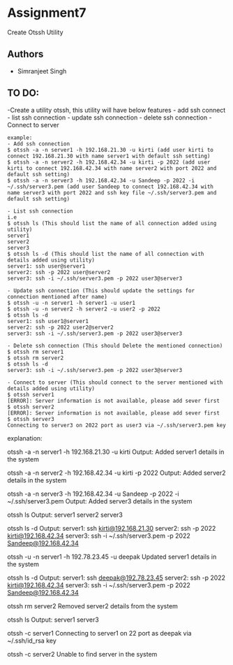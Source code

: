 # Assignment7

Create Otssh Utility


## Authors

- Simranjeet Singh
## TO DO:

-Create a utility otssh, this utility will have below features
    - add ssh connect
    - list ssh connection
    - update ssh connection
    - delete ssh connection
    - Connect to server
```
example:
- Add ssh connection
$ otssh -a -n server1 -h 192.168.21.30 -u kirti (add user kirti to connect 192.168.21.30 with name server1 with default ssh setting)
$ otssh -a -n server2 -h 192.168.42.34 -u kirti -p 2022 (add user kirti to connect 192.168.42.34 with name server2 with port 2022 and default ssh setting)
$ otssh -a -n server3 -h 192.168.42.34 -u Sandeep -p 2022 -i ~/.ssh/server3.pem (add user Sandeep to connect 192.168.42.34 with name server3 with port 2022 and ssh key file ~/.ssh/server3.pem and default ssh setting)
```
```
- List ssh connection
i.e 
$ otssh ls (This should list the name of all connection added using utility)
server1
server2
server3
$ otssh ls -d (This should list the name of all connection with details added using utility)
server1: ssh user@server1
server2: ssh -p 2022 user@server2
server3: ssh -i ~/.ssh/server3.pem -p 2022 user3@server3
```
```
- Update ssh connection (This should update the settings for connection mentioned after name)
$ otssh -u -n server1 -h server1 -u user1
$ otssh -u -n server2 -h server2 -u user2 -p 2022
$ otssh ls -d
server1: ssh user1@server1
server2: ssh -p 2022 user2@server2
server3: ssh -i ~/.ssh/server3.pem -p 2022 user3@server3
```
```
- Delete ssh connection (This should Delete the mentioned connection)
$ otssh rm server1
$ otssh rm server2
$ otssh ls -d
server3: ssh -i ~/.ssh/server3.pem -p 2022 user3@server3
```
```
- Connect to server (This should connect to the server mentioned with details added using utility)
$ otssh server1
[ERROR]: Server information is not available, please add sever first
$ otssh server2
[ERROR]: Server information is not available, please add sever first
$ otssh server3
Connecting to server3 on 2022 port as user3 via ~/.ssh/server3.pem key
```

explanation:

otssh -a -n server1 -h 192.168.21.30 -u kirti 
Output: 
Added server1 details in the system

otssh -a -n server2 -h 192.168.42.34 -u kirti -p 2022
Output: 
Added server2 details in the system

otssh -a -n server3 -h 192.168.42.34 -u Sandeep -p 2022 -i ~/.ssh/server3.pem
Output: 
Added server3 details in the system 

otssh ls
Output:
server1
server2
server3

otssh ls -d
Output:
server1: ssh kirti@192.168.21.30
server2: ssh -p 2022 kirti@192.168.42.34
server3: ssh -i ~/.ssh/server3.pem -p 2022 Sandeep@192.168.42.34


otssh -u -n server1 -h 192.78.23.45 -u deepak
Updated server1 details in the system 

otssh ls -d
Output:
server1: ssh deepak@192.78.23.45
server2: ssh -p 2022 kirti@192.168.42.34
server3: ssh -i ~/.ssh/server3.pem -p 2022 Sandeep@192.168.42.34


otssh rm server2
Removed server2 details from the system 

otssh ls 
Output:
server1 
server3


otssh -c server1
Connecting to server1 on 22 port as deepak via ~/.ssh/id_rsa key

otssh -c server2
Unable to find server in the system




